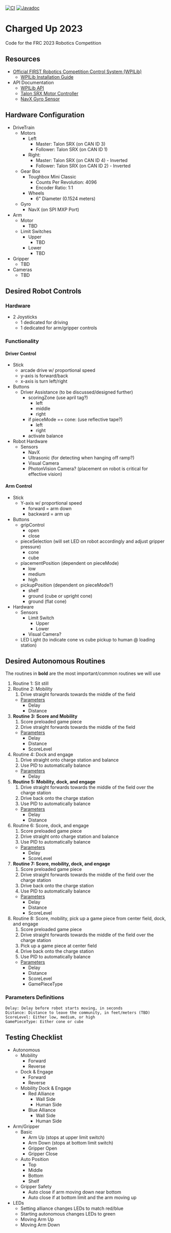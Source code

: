 [![CI](https://github.com/BHSRobotix/ChargedUp2023/actions/workflows/main.yml/badge.svg)](https://github.com/BHSRobotix/ChargedUp2023/actions/workflows/main.yml)
[![Javadoc](https://img.shields.io/badge/JavaDoc-Online-green)](https://bhsrobotix.github.io/ChargedUp2023/javadoc/)

# Charged Up 2023
Code for the FRC 2023 Robotics Competition

## Resources
* [Official FIRST Robotics Competition Control System (WPILib)](https://docs.wpilib.org/en/stable/)
    * [WPILib Installation Guide](https://docs.wpilib.org/en/stable/docs/zero-to-robot/step-2/wpilib-setup.html)
* API Documentation
    * [WPILib API](https://github.wpilib.org/allwpilib/docs/release/java/index.html)
    * [Talon SRX Motor Controller](https://api.ctr-electronics.com/phoenix/release/java/com/ctre/phoenix/motorcontrol/can/package-summary.html)
    * [NavX Gyro Sensor](https://www.kauailabs.com/public_files/navx-mxp/apidocs/java/com/kauailabs/navx/frc/package-summary.html)

## Hardware Configuration
- DriveTrain
    - Motors
        - Left
            - Master: Talon SRX (on CAN ID 3)
            - Follower: Talon SRX (on CAN ID 1)
        - Right:
            - Master: Talon SRX (on CAN ID 4) - Inverted
            - Follower: Talon SRX (on CAN ID 2) - Inverted
    - Gear Box
        - Toughbox Mini Classic
            - Counts Per Revolution: 4096
            - Encoder Ratio: 1:1
        - Wheels
            - 6" Diameter (0.1524 meters)
    - Gyro
        - NavX (on SPI MXP Port)
- Arm
    - Motor
        - TBD
    - Limit Switches
        - Upper
            - TBD
        - Lower
            - TBD
- Gripper
    - TBD
- Cameras
    - TBD

## Desired Robot Controls

### Hardware
- 2 Joysticks
    - 1 dedicated for driving
    - 1 dedicated for arm/gripper controls

### Functionality
#### Driver Control
- Stick
    - arcade drive w/ proportional speed
    - y-axis is forward/back
    - x-axis is turn left/right
- Buttons
    - Driver Assistance (to be discussed/designed further)
        - scoringZone (use april tag?)
            - left
            - middle
            - right
        - if pieceMode == cone: (use reflective tape?)
            - left
            - right
        - activate balance
- Robot Hardware
  - Sensors
      - NavX
      - Ultrasonic (for detecting when hanging off ramp?)
      - Visual Camera
      - PhotonVision Camera? (placement on robot is critical for effective vision)

#### Arm Control
- Stick
    - Y-axis w/ proportional speed
        - forward = arm down
        - backward = arm up
- Buttons
    - gripControl
        - open
        - close
    - pieceSelection (will set LED on robot accordingly and adjust gripper pressure)
        - cone
        - cube
    - placementPosition (dependent on pieceMode)
        - low
        - medium
        - high
    - pickupPosition (dependent on pieceMode?)
        - shelf
        - ground (cube or upright cone)
        - ground (flat cone)
- Hardware
  - Sensors
      - Limit Switch
          - Upper
          - Lower
      - Visual Camera?
  - LED Light (to indicate cone vs cube pickup to human @ loading station)

## Desired Autonomous Routines
The routines in **bold** are the most important/common routines we will use

1. Routine 1: Sit still
1. Routine 2: Mobility
    1. Drive straight forwards towards the middle of the field
    * [Parameters](#Parameters-Definitions)
        * Delay
        * Distance
1. **Routine 3: Score and Mobility**
    1. Score preloaded game piece
    1. Drive straight forwards towards the middle of the field
    * [Parameters](#Parameters-Definitions)
        * Delay
        * Distance
        * ScoreLevel
1. Routine 4: Dock and engage
    1. Drive straight onto charge station and balance
    1. Use PID to automatically balance
    * [Parameters](#Parameters-Definitions)
        * Delay
1. **Routine 5: Mobility, dock, and engage**
    1. Drive straight forwards towards the middle of the field over the charge station
    1. Drive back onto the charge station
    1. Use PID to automatically balance
    * [Parameters](#Parameters-Definitions)
        * Delay
        * Distance
1. Routine 6: Score, dock, and engage
    1. Score preloaded game piece
    1. Drive straight onto charge station and balance
    1. Use PID to automatically balance
    * [Parameters](#Parameters-Definitions)
        * Delay
        * ScoreLevel
1. **Routine 7: Score, mobility, dock, and engage**
    1. Score preloaded game piece
    1. Drive straight forwards towards the middle of the field over the charge station
    1. Drive back onto the charge station
    1. Use PID to automatically balance
    * [Parameters](#Parameters-Definitions)
        * Delay
        * Distance
        * ScoreLevel
1. Routine 8: Score, mobility, pick up a game piece from center field, dock, and engage
    1. Score preloaded game piece
    1. Drive straight forwards towards the middle of the field over the charge station
    1. Pick up a game piece at center field
    1. Drive back onto the charge station
    1. Use PID to automatically balance
    * [Parameters](#Parameters-Definitions)
        * Delay
        * Distance
        * ScoreLevel
        * GamePieceType
### Parameters Definitions
    Delay: Delay before robot starts moving, in seconds
    Distance: Distance to leave the community, in feet/meters (TBD)
    ScoreLevel: Either low, medium, or high
    GamePieceType: Either cone or cube

## Testing Checklist
* Autonomous
    * Mobility
        * Forward
        * Reverse
    * Dock & Engage
        * Forward
        * Reverse
    * Mobility Dock & Engage
        * Red Alliance
            * Wall Side
            * Human Side
        * Blue Alliance
            * Wall Side
            * Human Side
* Arm/Gripper
    * Basic
        * Arm Up (stops at upper limit switch)
        * Arm Down (stops at bottom limit switch)
        * Gripper Open
        * Gripper Close
    * Auto Position
        * Top
        * Middle
        * Bottom
        * Shelf
    * Gripper Safety
        * Auto close if arm moving down near bottom
        * Auto close if at bottom limit and the arm moving up
* LEDs
   * Setting alliance changes LEDs to match red/blue
   * Starting autonomous changes LEDs to green
   * Moving Arm Up
   * Moving Arm Down
